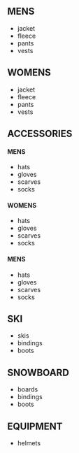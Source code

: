 ## MENS
* jacket
* fleece
* pants
* vests

## WOMENS
* jacket
* fleece
* pants
* vests

## ACCESSORIES

#### MENS
* hats
* gloves
* scarves
* socks

#### WOMENS
* hats
* gloves
* scarves
* socks

#### MENS
* hats
* gloves
* scarves
* socks

## SKI
* skis
* bindings
* boots

## SNOWBOARD
* boards
* bindings
* boots

## EQUIPMENT
* helmets
